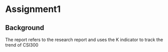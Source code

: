 # Assignment1
## Background
The report refers to the research report and uses the K indicator to track the trend of CSI300
